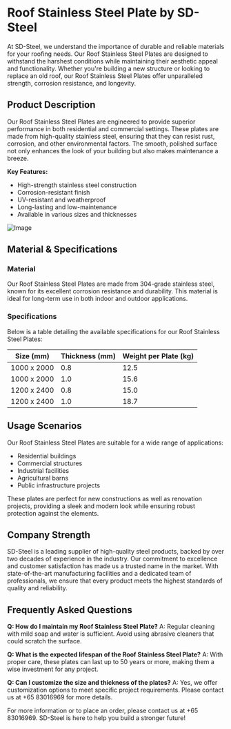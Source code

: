 # Roof Stainless Steel Plate by SD-Steel

At SD-Steel, we understand the importance of durable and reliable materials for your roofing needs. Our Roof Stainless Steel Plates are designed to withstand the harshest conditions while maintaining their aesthetic appeal and functionality. Whether you're building a new structure or looking to replace an old roof, our Roof Stainless Steel Plates offer unparalleled strength, corrosion resistance, and longevity.

## Product Description

Our Roof Stainless Steel Plates are engineered to provide superior performance in both residential and commercial settings. These plates are made from high-quality stainless steel, ensuring that they can resist rust, corrosion, and other environmental factors. The smooth, polished surface not only enhances the look of your building but also makes maintenance a breeze.

**Key Features:**
- High-strength stainless steel construction
- Corrosion-resistant finish
- UV-resistant and weatherproof
- Long-lasting and low-maintenance
- Available in various sizes and thicknesses

![Image](https://github.com/user-attachments/assets/2567258e-e124-4816-932d-1809bd27ef0b)

## Material & Specifications

### Material
Our Roof Stainless Steel Plates are made from 304-grade stainless steel, known for its excellent corrosion resistance and durability. This material is ideal for long-term use in both indoor and outdoor applications.

### Specifications
Below is a table detailing the available specifications for our Roof Stainless Steel Plates:

| Size (mm) | Thickness (mm) | Weight per Plate (kg) |
|-----------|----------------|-----------------------|
| 1000 x 2000 | 0.8            | 12.5                  |
| 1000 x 2000 | 1.0            | 15.6                  |
| 1200 x 2400 | 0.8            | 15.0                  |
| 1200 x 2400 | 1.0            | 18.7                  |

## Usage Scenarios

Our Roof Stainless Steel Plates are suitable for a wide range of applications:
- Residential buildings
- Commercial structures
- Industrial facilities
- Agricultural barns
- Public infrastructure projects

These plates are perfect for new constructions as well as renovation projects, providing a sleek and modern look while ensuring robust protection against the elements.

## Company Strength

SD-Steel is a leading supplier of high-quality steel products, backed by over two decades of experience in the industry. Our commitment to excellence and customer satisfaction has made us a trusted name in the market. With state-of-the-art manufacturing facilities and a dedicated team of professionals, we ensure that every product meets the highest standards of quality and reliability.

## Frequently Asked Questions

**Q: How do I maintain my Roof Stainless Steel Plate?**
A: Regular cleaning with mild soap and water is sufficient. Avoid using abrasive cleaners that could scratch the surface.

**Q: What is the expected lifespan of the Roof Stainless Steel Plate?**
A: With proper care, these plates can last up to 50 years or more, making them a wise investment for any project.

**Q: Can I customize the size and thickness of the plates?**
A: Yes, we offer customization options to meet specific project requirements. Please contact us at +65 83016969 for more details.

For more information or to place an order, please contact us at +65 83016969. SD-Steel is here to help you build a stronger future!